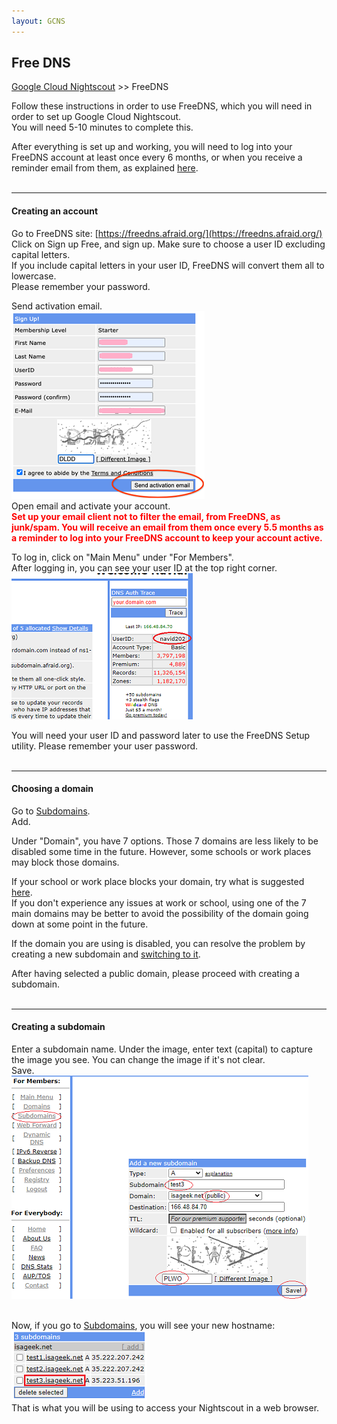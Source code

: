 ```yaml
---
layout: GCNS
---
```


## Free DNS
[Google Cloud Nightscout](./GoogleCloud.md) >> FreeDNS  

Follow these instructions in order to use FreeDNS, which you will need in order to set up Google Cloud Nightscout.  
You will need 5-10 minutes to complete this.  

After everything is set up and working, you will need to log into your FreeDNS account at least once every 6 months, or when you receive a reminder email from them, as explained [here](./FreeDNS_Min_Login.md).  
<br/>  
  
---  

#### **Creating an account**  
Go to FreeDNS site: [https://freedns.afraid.org/](https://freedns.afraid.org/)  
Click on Sign up Free, and sign up.  Make sure to choose a user ID excluding capital letters.  
If you include capital letters in your user ID, FreeDNS will convert them all to lowercase.  
Please remember your password.  
  
Send activation email.  
![](./images/FreeDNS1.png)  
Open email and activate your account.  
**<span style="color:red">Set up your email client not to filter the email, from FreeDNS, as junk/spam.  You will receive an email from them once every 5.5 months as a reminder to log into your FreeDNS account to keep your account active.</span>**  
  
To log in, click on "Main Menu" under "For Members".  
After logging in, you can see your user ID at the top right corner.  
![](./images/FD_userID.png)  
  
You will need your user ID and password later to use the FreeDNS Setup utility.  Please remember your user password.  
<br/>  

---  

#### **Choosing a domain**    
Go to [Subdomains](https://freedns.afraid.org/subdomain/).  
Add.  
  
Under "Domain", you have 7 options.  Those 7 domains are less likely to be disabled some time in the future.  However, some schools or work places may block those domains.  

If your school or work place blocks your domain, try what is suggested [here](./FD_Domains.md).  
If you don't experience any issues at work or school, using one of the 7 main domains may be better to avoid the possibility of the domain going down at some point in the future.  
  
If the domain you are using is disabled, you can resolve the problem by creating a new subdomain and [switching to it](./ChangeHostname.md).  
  
After having selected a public domain, please proceed with creating a subdomain.  
<br/>  
  
---  
  
#### **Creating a subdomain**    
Enter a subdomain name.  Under the image, enter text (capital) to capture the image you see.  You can change the image if it's not clear.  
Save.  
![](./images/FreeDNS2.png)  
<br/>  
  
Now, if you go to [Subdomains](https://freedns.afraid.org/subdomain/), you will see your new hostname:  
![](./images/FD_hostname.png)  
That is what you will be using to access your Nightscout in a web browser.  
<br/>  
<br/>  
 
